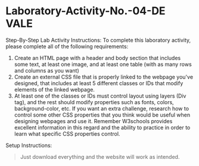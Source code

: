 # Laboratory-Activity-No.-04-DE VALE

Step-By-Step Lab Activity Instructions: To complete this laboratory activity, please complete all of the following requirements:

1.  Create an HTML page with a header and body section that includes some text, at least one image, and at least one table (with as many rows and columns as you want)
2.  Create an external CSS file that is properly linked to the webpage you've designed, that includes at least 5 different classes or IDs that modify elements of the linked webpage.
3.  At least one of the classes or IDs must control layout using layers (Div tag), and the rest should modify properties such as fonts, colors, background-color, etc. If you want an extra challenge, research how to control some other CSS properties that you think would be useful when designing webpages and use it. Remember W3schools provides excellent information in this regard and the ability to practice in order to learn what specific CSS properties control.

Setup Instructions:
> Just download everything and the website will work as intended.

